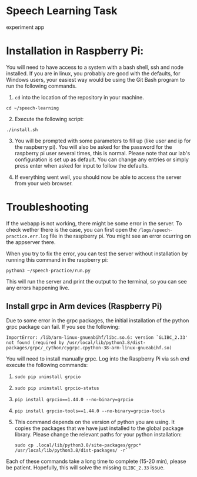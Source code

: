 # Speech Learning Task

experiment app

# Installation in Raspberry Pi:

You will need to have access to a system with a bash shell, ssh and node installed.
If you are in linux, you probably are good with the defaults, for Windows users, your easiest way would be using the
Git Bash program to run the following commands.

1. `cd` into the location of the repository in your machine.

```
cd ~/speech-learning
```

2. Execute the following script:

```
./install.sh
```

3. You will be prompted with some parameters to fill up (like user and ip for the raspberry pi).
   You will also be asked for the password for the raspberry pi user several times, this is normal.
   Please note that our lab's configuration is set up as default.
   You can change any entries or simply press enter when asked for input to follow the defaults.

4. If everything went well, you should now be able to access the server from your web browser.

# Troubleshooting

If the webapp is not working, there might be some error in the server.
To check wether there is the case, you can first open the `/logs/speech-practice.err.log` file in the
raspberry pi.
You might see an error ocurring on the appserver there.

When you try to fix the error, you can test the server without installation by running this command in the raspberry pi:

```
python3 ~/speech-practice/run.py
```

This will run the server and print the output to the terminal, so you can see any errors happening
live.

## Install grpc in Arm devices (Raspberry Pi)

Due to some error in the grpc packages, the initial installation of the python grpc package can fail.
If you see the following:

```
ImportError: /lib/arm-linux-gnueabihf/libc.so.6: version `GLIBC_2.33' not found (required by /usr/local/lib/python3.8/dist-packages/grpc/_cython/cygrpc.cpython-38-arm-linux-gnueabihf.so)
```

You will need to install manually grpc.
Log into the Raspberry Pi via ssh end execute the following commands:

1. ```
   sudo pip uninstall grpcio
   ```
2. ```
   sudo pip uninstall grpcio-status
   ```
3. ```
   pip install grpcio==1.44.0 --no-binary=grpcio
   ```
4. ```
   pip install grpcio-tools==1.44.0 --no-binary=grpcio-tools
   ```
5. This command depends on the version of python you are using.
   It copies the packages that we have just installed to the global package library.
   Please change the relevant paths for your python installation:
   ```
   sudo cp .local/lib/python3.8/site-packages/grpc* /usr/local/lib/python3.8/dist-packages/ -r```

Each of these commands take a long time to complete (15-20 min), please be patient.
Hopefully, this will solve the missing `GLIBC_2.33` issue.
